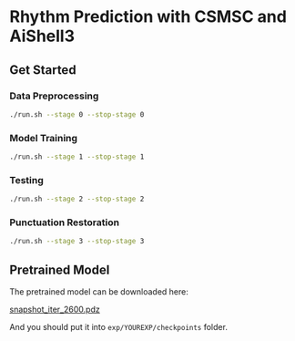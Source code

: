 # Rhythm Prediction with CSMSC and AiShell3

## Get Started
### Data Preprocessing
```bash
./run.sh --stage 0 --stop-stage 0
```
### Model Training
```bash
./run.sh --stage 1 --stop-stage 1
```
### Testing
```bash
./run.sh --stage 2 --stop-stage 2
```
### Punctuation Restoration
```bash
./run.sh --stage 3 --stop-stage 3
```
## Pretrained Model
The pretrained model can be downloaded here:

[snapshot_iter_2600.pdz](https://paddlespeech.bj.bcebos.com/Rhy_Prediction/snapshot_iter_2600.pdz)

And you should put it into `exp/YOUREXP/checkpoints` folder.